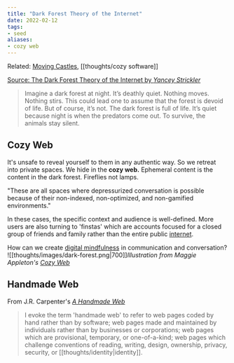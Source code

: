 ```yaml
---
title: "Dark Forest Theory of the Internet"
date: 2022-02-12
tags:
- seed
aliases:
- cozy web
---
```


Related: [Moving Castles](thoughts/Moving%20Castles.md), [[thoughts/cozy software]]

[Source: The Dark Forest Theory of the Internet by *Yancey Strickler*](https://onezero.medium.com/the-dark-forest-theory-of-the-internet-7dc3e68a7cb1)

> Imagine a dark forest at night. It’s deathly quiet. Nothing moves. Nothing stirs. This could lead one to assume that the forest is devoid of life. But of course, it’s not. The dark forest is full of life. It’s quiet because night is when the predators come out. To survive, the animals stay silent.

## Cozy Web
It's unsafe to reveal yourself to them in any authentic way. So we retreat into private spaces. We hide in the **cozy web.** Ephemeral content is the content in the dark forest. Fireflies not lamps.

"These are all spaces where depressurized conversation is possible because of their non-indexed, non-optimized, and non-gamified environments."

In these cases, the specific context and audience is well-defined. More users are also turning to 'finstas' which are accounts focused for a closed group of friends and family rather than the entire public [internet](thoughts/Internet.md).

How can we create [digital mindfulness](thoughts/digital%20mindfulness.md) in communication and conversation?
![[thoughts/images/dark-forest.png|700]]*Illustration from Maggie Appleton's [Cozy Web](https://maggieappleton.com/cozy-web)*

## Handmade Web
From J.R. Carpenter's [*A Handmade Web*](http://luckysoap.com/statements/handmadeweb.html)

> I evoke the term 'handmade web' to refer to web pages coded by hand rather than by software; web pages made and maintained by individuals rather than by businesses or corporations; web pages which are provisional, temporary, or one-of-a-kind; web pages which challenge conventions of reading, writing, design, ownership, privacy, security, or [[thoughts/identity|identity]].